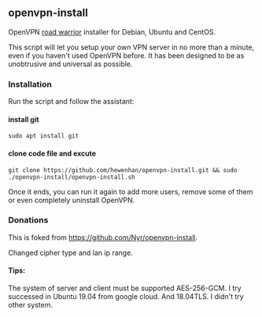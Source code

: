 ## openvpn-install
OpenVPN [road warrior](http://en.wikipedia.org/wiki/Road_warrior_%28computing%29) installer for Debian, Ubuntu and CentOS.

This script will let you setup your own VPN server in no more than a minute, even if you haven't used OpenVPN before. It has been designed to be as unobtrusive and universal as possible.

### Installation
Run the script and follow the assistant:


#### install git
`sudo apt install git`


#### clone code file and excute
`git clone https://github.com/hewenhan/openvpn-install.git && sudo ./openvpn-install/openvpn-install.sh`

Once it ends, you can run it again to add more users, remove some of them or even completely uninstall OpenVPN.


### Donations

This is foked from https://github.com/Nyr/openvpn-install.

Changed cipher type and lan ip range.

#### Tips:

The system of server and client must be supported AES-256-GCM. I try successed in Ubuntu 19.04 from google cloud.
And 18.04TLS.
I didn't try other system.
